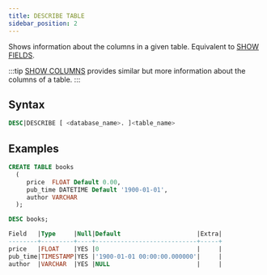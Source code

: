 ```yaml
---
title: DESCRIBE TABLE
sidebar_position: 2
---
```


Shows information about the columns in a given table. Equivalent to [SHOW FIELDS](show-fields.md).

:::tip
[SHOW COLUMNS](show-full-columns.md) provides similar but more information about the columns of a table. 
:::

## Syntax

```sql
DESC|DESCRIBE [ <database_name>. ]<table_name>
```

## Examples

```sql
CREATE TABLE books
  (
     price  FLOAT Default 0.00,
     pub_time DATETIME Default '1900-01-01',
     author VARCHAR
  );

DESC books; 

Field   |Type     |Null|Default                     |Extra|
--------+---------+----+----------------------------+-----+
price   |FLOAT    |YES |0                           |     |
pub_time|TIMESTAMP|YES |'1900-01-01 00:00:00.000000'|     |
author  |VARCHAR  |YES |NULL                        |     |
```
